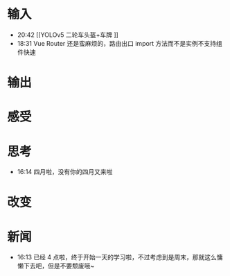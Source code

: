 # 输入
- 20:42 [[YOLOv5 二轮车头盔+车牌 ]]
- 18:31 Vue Router 还是蛮麻烦的，路由出口 import 方法而不是实例不支持组件快速

# 输出

# 感受

# 思考
- 16:14 四月啦，没有你的四月又来啦 

# 改变

# 新闻
- 16:13 已经 4 点啦，终于开始一天的学习啦，不过考虑到是周末，那就这么慵懒下去吧，但是不要颓废哦~ 
